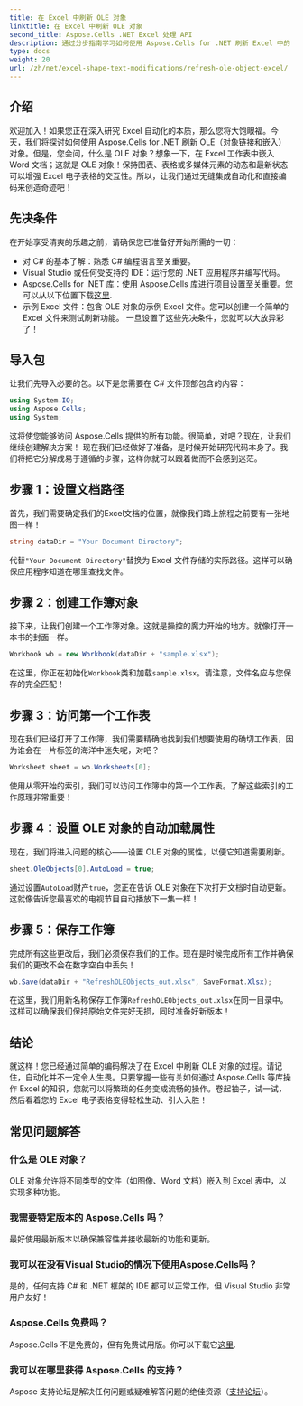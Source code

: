 ```yaml
---
title: 在 Excel 中刷新 OLE 对象
linktitle: 在 Excel 中刷新 OLE 对象
second_title: Aspose.Cells .NET Excel 处理 API
description: 通过分步指南学习如何使用 Aspose.Cells for .NET 刷新 Excel 中的 OLE 对象，无缝增强您的 Excel 自动化技能。
type: docs
weight: 20
url: /zh/net/excel-shape-text-modifications/refresh-ole-object-excel/
---
```

## 介绍
欢迎加入！如果您正在深入研究 Excel 自动化的本质，那么您将大饱眼福。今天，我们将探讨如何使用 Aspose.Cells for .NET 刷新 OLE（对象链接和嵌入）对象。但是，您会问，什么是 OLE 对象？想象一下，在 Excel 工作表中嵌入 Word 文档；这就是 OLE 对象！保持图表、表格或多媒体元素的动态和最新状态可以增强 Excel 电子表格的交互性。所以，让我们通过无缝集成自动化和直接编码来创造奇迹吧！
## 先决条件
在开始享受清爽的乐趣之前，请确保您已准备好开始所需的一切：
- 对 C# 的基本了解：熟悉 C# 编程语言至关重要。
- Visual Studio 或任何受支持的 IDE：运行您的 .NET 应用程序并编写代码。
-  Aspose.Cells for .NET 库：使用 Aspose.Cells 库进行项目设置至关重要。您可以从以下位置下载[这里](https://releases.aspose.com/cells/net/).
- 示例 Excel 文件：包含 OLE 对象的示例 Excel 文件。您可以创建一个简单的 Excel 文件来测试刷新功能。
一旦设置了这些先决条件，您就可以大放异彩了！
## 导入包
让我们先导入必要的包。以下是您需要在 C# 文件顶部包含的内容：
```csharp
using System.IO;
using Aspose.Cells;
using System;
```
这将使您能够访问 Aspose.Cells 提供的所有功能。很简单，对吧？现在，让我们继续创建解决方案！
现在我们已经做好了准备，是时候开始研究代码本身了。我们将把它分解成易于遵循的步骤，这样你就可以跟着做而不会感到迷茫。
## 步骤 1：设置文档路径
首先，我们需要确定我们的Excel文档的位置，就像我们踏上旅程之前要有一张地图一样！
```csharp
string dataDir = "Your Document Directory"; 
```
代替`"Your Document Directory"`替换为 Excel 文件存储的实际路径。这样可以确保应用程序知道在哪里查找文件。
## 步骤 2：创建工作簿对象
接下来，让我们创建一个工作簿对象。这就是操控的魔力开始的地方。就像打开一本书的封面一样。
```csharp
Workbook wb = new Workbook(dataDir + "sample.xlsx");
```
在这里，你正在初始化`Workbook`类和加载`sample.xlsx`。请注意，文件名应与您保存的完全匹配！
## 步骤 3：访问第一个工作表
现在我们已经打开了工作簿，我们需要精确地找到我们想要使用的确切工作表，因为谁会在一片标签的海洋中迷失呢，对吧？
```csharp
Worksheet sheet = wb.Worksheets[0];
```
使用从零开始的索引，我们可以访问工作簿中的第一个工作表。了解这些索引的工作原理非常重要！
## 步骤 4：设置 OLE 对象的自动加载属性
现在，我们将进入问题的核心——设置 OLE 对象的属性，以便它知道需要刷新。
```csharp
sheet.OleObjects[0].AutoLoad = true;
```
通过设置`AutoLoad`财产`true`，您正在告诉 OLE 对象在下次打开文档时自动更新。这就像告诉您最喜欢的电视节目自动播放下一集一样！
## 步骤 5：保存工作簿
完成所有这些更改后，我们必须保存我们的工作。现在是时候完成所有工作并确保我们的更改不会在数字空白中丢失！
```csharp
wb.Save(dataDir + "RefreshOLEObjects_out.xlsx", SaveFormat.Xlsx);
```
在这里，我们用新名称保存工作簿`RefreshOLEObjects_out.xlsx`在同一目录中。这样可以确保我们保持原始文件完好无损，同时准备好新版本！
## 结论
就这样！您已经通过简单的编码解决了在 Excel 中刷新 OLE 对象的过程。请记住，自动化并不一定令人生畏。只要掌握一些有关如何通过 Aspose.Cells 等库操作 Excel 的知识，您就可以将繁琐的任务变成流畅的操作。卷起袖子，试一试，然后看着您的 Excel 电子表格变得轻松生动、引人入胜！
## 常见问题解答
### 什么是 OLE 对象？
OLE 对象允许将不同类型的文件（如图像、Word 文档）嵌入到 Excel 表中，以实现多种功能。
### 我需要特定版本的 Aspose.Cells 吗？
最好使用最新版本以确保兼容性并接收最新的功能和更新。
### 我可以在没有Visual Studio的情况下使用Aspose.Cells吗？
是的，任何支持 C# 和 .NET 框架的 IDE 都可以正常工作，但 Visual Studio 非常用户友好！
### Aspose.Cells 免费吗？
 Aspose.Cells 不是免费的，但有免费试用版。你可以下载它[这里](https://releases.aspose.com/).
### 我可以在哪里获得 Aspose.Cells 的支持？
Aspose 支持论坛是解决任何问题或疑难解答问题的绝佳资源（[支持论坛](https://forum.aspose.com/c/cells/9)）。